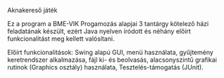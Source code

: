 Aknakereső játék

Ez a program a BME-VIK Progamozás alapjai 3 tantárgy kötelező házi feladatának készült, ezért Java nyelven íródott és néhány előírt funkcionalitást meg kellett valósítani.

Előírt funkcionalitások: Swing alapú GUI, menü használata, gyűjtemény keretrendszer alkalmazása, fájl ki- és beolvasás, alacsonyszintű grafikai rutinok (Graphics osztály) használata, Tesztelés-támogatás (JUnit).
